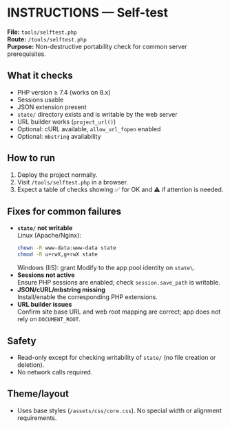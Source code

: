 # INSTRUCTIONS — Self-test

**File:** `tools/selftest.php`  
**Route:** `/tools/selftest.php`  
**Purpose:** Non-destructive portability check for common server prerequisites.

## What it checks
- PHP version ≥ 7.4 (works on 8.x)
- Sessions usable
- JSON extension present
- `state/` directory exists and is writable by the web server
- URL builder works (`project_url()`)
- Optional: cURL available, `allow_url_fopen` enabled
- Optional: `mbstring` availability

## How to run
1. Deploy the project normally.
2. Visit `/tools/selftest.php` in a browser.
3. Expect a table of checks showing ✅ for OK and ⚠️ if attention is needed.

## Fixes for common failures
- **`state/` not writable**  
  Linux (Apache/Nginx):  
  ```bash
  chown -R www-data:www-data state
  chmod -R u+rwX,g+rwX state
  ```
  Windows (IIS): grant Modify to the app pool identity on `state\`.
- **Sessions not active**  
  Ensure PHP sessions are enabled; check `session.save_path` is writable.
- **JSON/cURL/mbstring missing**  
  Install/enable the corresponding PHP extensions.
- **URL builder issues**  
  Confirm site base URL and web root mapping are correct; app does not rely on `DOCUMENT_ROOT`.

## Safety
- Read-only except for checking writability of `state/` (no file creation or deletion).
- No network calls required.

## Theme/layout
- Uses base styles (`/assets/css/core.css`). No special width or alignment requirements.
